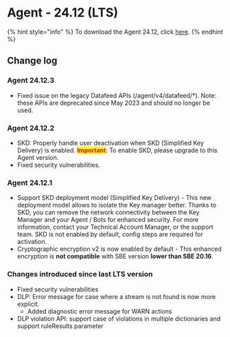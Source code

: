 # Agent - 24.12 (LTS)

{% hint style="info" %}
To download the Agent 24.12, click [here](https://static.symphony.com/agent/agent-24.12.3.zip).
{% endhint %}

## Change log

### Agent 24.12.3

* Fixed issue on the legacy Datafeed APIs (/agent/v4/datafeed/\*). Note: these APIs are deprecated since May 2023 and should no longer be used.

### Agent 24.12.2

* SKD: Properly handle user deactivation when SKD (Simplified Key Delivery) is enabled. <mark style="color:red;">**Important**</mark>: To enable SKD, please upgrade to this Agent version.
* Fixed security vulnerabilities.

### Agent 24.12.1

* Support SKD deployment model (Simplified Key Delivery) - This new deployment model allows to isolate the Key manager better. Thanks to SKD, you can remove the network connectivity between the Key Manager and your Agent / Bots for enhanced security. For more information, contact your Technical Account Manager, or the support team. SKD is not enabled by default, config steps are required for activation.
* Cryptographic encryption v2 is now enabled by default - This enhanced encryption is **not compatible** with SBE version **lower than SBE 20.16**.

### Changes introduced since last LTS version

* Fixed security vulnerabilities
* DLP: Error message for case where a stream is not found is now more explicit.
  * Added diagnostic error message for WARN actions
* DLP violation API: support case of violations in multiple dictionaries and support ruleResults parameter
